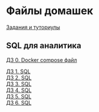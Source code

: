 # Файлы домашек

[Задания и туториулы](https://github.com/Dju999/data_analytics/tree/master/slides)

## SQL для аналитика

[ДЗ 0. Docker compose файл](/SQL_for_analyst/docker-compose.yml)

[ДЗ 1. SQL](/SQL_for_analyst/dz1.sql) <br />
[ДЗ 2. SQL](/SQL_for_analyst/dz2.sql) <br />
[ДЗ 3. SQL](/SQL_for_analyst/dz3.sql) <br />
[ДЗ 4. SQL](/SQL_for_analyst/dz4.sql) <br />
[ДЗ 5. SQL](/SQL_for_analyst/dz5.sql) <br />
[ДЗ 6. SQL](/SQL_for_analyst/dz6.sql) <br />
